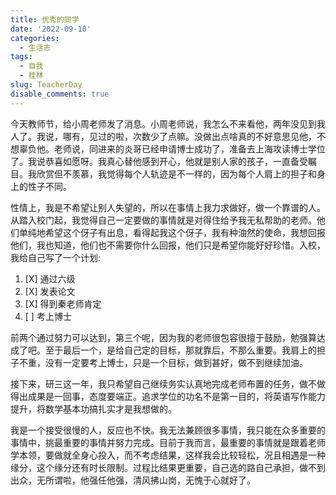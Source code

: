 ```yaml
---
title: 优秀的同学
date: '2022-09-10'
categories:
  - 生活志
tags:
  - 自我
  - 桂林
slug: TeacherDay
disable_comments: true
---
```



今天教师节，给小周老师发了消息。小周老师说，我怎么不来看他，两年没见到我人了。我说，哪有，见过的啦，次数少了点嘛。没做出点啥真的不好意思见他，不想辜负他。老师说，同进来的炎哥已经申请博士成功了，准备去上海攻读博士学位了。我说恭喜如愿呀。我真心替他感到开心，他就是别人家的孩子，一直备受瞩目。我欣赏但不羡慕，我觉得每个人轨迹是不一样的，因为每个人肩上的担子和身上的性子不同。

性情上，我是不希望让别人失望的，所以在事情上我力求做好，做一个靠谱的人。从踏入校门起，我觉得自己一定要做的事情就是对得住给予我无私帮助的老师。他们单纯地希望这个伢子有出息，看得起我这个伢子，我有种油然的使命，我想回报他们，我也知道，他们也不需要你什么回报，他们只是希望你能好好珍惜。入校，我给自己写了一个计划:

1. [X] 通过六级
1. [X] 发表论文
1. [X] 得到秦老师肯定
1. [ ] 考上博士

前两个通过努力可以达到，第三个呢，因为我的老师很包容很擅于鼓励，勉强算达成了吧。至于最后一个，是给自己定的目标，那就靠后，不那么重要。我肩上的担子不重，没有一定要考上博士，只是一个目标，做到甚好，做不到继续加油。

接下来，研三这一年，我只希望自己继续务实认真地完成老师布置的任务，做不做得出成果是一回事，态度要端正。追求学位的功名不是第一目的，将英语写作能力提升，将数学基本功搞扎实才是我想做的。

我是一个接受很慢的人，反应也不快。我无法兼顾很多事情，我只能在众多重要的事情中，挑最重要的事情并努力完成。目前于我而言，最重要的事情就是跟着老师学本领，要做就全身心投入，而不考虑结果，这样我会比较轻松，况且相遇是一种缘分，这个缘分还有时长限制。过程比结果更重要，自己选的路自己承担，做不到出众，无所谓啦，他强任他强，清风拂山岗，无愧于心就好了。